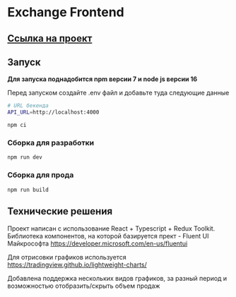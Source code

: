 # Exchange Frontend
## [Ссылка на проект](https://besthack.alersh.ru/) 

## Запуск

**Для запуска поднадобится npm версии 7 и node js версии 16**

Перед запуском создайте .env файл и добавьте туда следующие данные

```bash
# URL бекенда
API_URL=http://localhost:4000
```

```
npm ci
```

### Сборка для разработки

```
npm run dev
```

### Сборка для прода

```
npm run build
```

## Технические решения

Проект написан с использование React + Typescript + Redux Toolkit. Библиотека компонентов, на которой базируется прект - Fluent UI Майкрософта https://developer.microsoft.com/en-us/fluentui

Для отрисовки графиков используется https://tradingview.github.io/lightweight-charts/

Добавлена поддержка нескольких видов графиков, за разный период и возможностью отобразить/скрыть объем продаж
